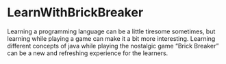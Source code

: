 # LearnWithBrickBreaker
Learning a programming language can be a little tiresome sometimes, but learning while playing a game can make it a bit more interesting. Learning different concepts of java while playing the nostalgic game “Brick Breaker” can be a new and refreshing experience for the learners.
